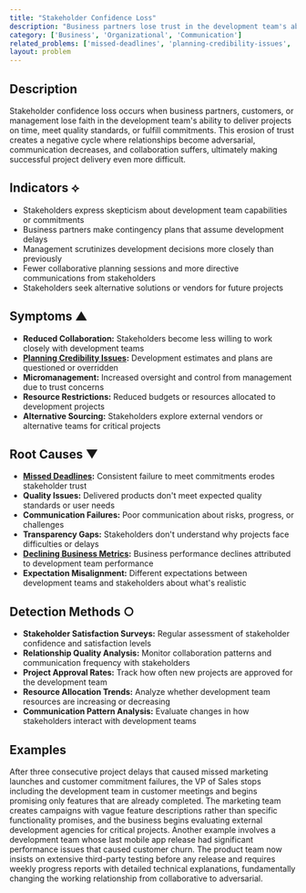 ```yaml
---
title: "Stakeholder Confidence Loss"
description: "Business partners lose trust in the development team's ability to deliver on commitments, creating tension and reduced collaboration."
category: ['Business', 'Organizational', 'Communication']
related_problems: ['missed-deadlines', 'planning-credibility-issues', 'declining-business-metrics']
layout: problem
---
```


## Description

Stakeholder confidence loss occurs when business partners, customers, or management lose faith in the development team's ability to deliver projects on time, meet quality standards, or fulfill commitments. This erosion of trust creates a negative cycle where relationships become adversarial, communication decreases, and collaboration suffers, ultimately making successful project delivery even more difficult.

## Indicators ⟡

- Stakeholders express skepticism about development team capabilities or commitments
- Business partners make contingency plans that assume development delays
- Management scrutinizes development decisions more closely than previously
- Fewer collaborative planning sessions and more directive communications from stakeholders
- Stakeholders seek alternative solutions or vendors for future projects

## Symptoms ▲

- **Reduced Collaboration:** Stakeholders become less willing to work closely with development teams
- **[Planning Credibility Issues](planning-credibility-issues.md):** Development estimates and plans are questioned or overridden
- **Micromanagement:** Increased oversight and control from management due to trust concerns
- **Resource Restrictions:** Reduced budgets or resources allocated to development projects
- **Alternative Sourcing:** Stakeholders explore external vendors or alternative teams for critical projects

## Root Causes ▼

- **[Missed Deadlines](missed-deadlines.md):** Consistent failure to meet commitments erodes stakeholder trust
- **Quality Issues:** Delivered products don't meet expected quality standards or user needs
- **Communication Failures:** Poor communication about risks, progress, or challenges
- **Transparency Gaps:** Stakeholders don't understand why projects face difficulties or delays
- **[Declining Business Metrics](declining-business-metrics.md):** Business performance declines attributed to development team performance
- **Expectation Misalignment:** Different expectations between development teams and stakeholders about what's realistic

## Detection Methods ○

- **Stakeholder Satisfaction Surveys:** Regular assessment of stakeholder confidence and satisfaction levels
- **Relationship Quality Analysis:** Monitor collaboration patterns and communication frequency with stakeholders
- **Project Approval Rates:** Track how often new projects are approved for the development team
- **Resource Allocation Trends:** Analyze whether development team resources are increasing or decreasing
- **Communication Pattern Analysis:** Evaluate changes in how stakeholders interact with development teams

## Examples

After three consecutive project delays that caused missed marketing launches and customer commitment failures, the VP of Sales stops including the development team in customer meetings and begins promising only features that are already completed. The marketing team creates campaigns with vague feature descriptions rather than specific functionality promises, and the business begins evaluating external development agencies for critical projects. Another example involves a development team whose last mobile app release had significant performance issues that caused customer churn. The product team now insists on extensive third-party testing before any release and requires weekly progress reports with detailed technical explanations, fundamentally changing the working relationship from collaborative to adversarial.